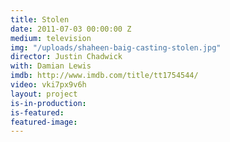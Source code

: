 ```yaml
---
title: Stolen
date: 2011-07-03 00:00:00 Z
medium: television
img: "/uploads/shaheen-baig-casting-stolen.jpg"
director: Justin Chadwick
with: Damian Lewis
imdb: http://www.imdb.com/title/tt1754544/
video: vki7px9v6h
layout: project
is-in-production: 
is-featured: 
featured-image: 
---
```


